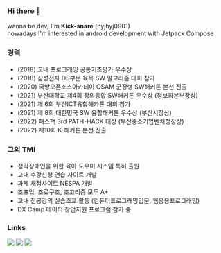 ### Hi there 👋 
wanna be dev, I'm **Kick-snare** (hyjhyj0901)  
nowadays I'm interested in android development with Jetpack Compose


### 경력
- (2018) 교내 프로그래밍 공통기초평가 우수상
- (2018) 삼성전자 DS부문 육목 SW 알고리즘 대회 참가
- (2020) 국방오픈소스아카데이 OSAM 군장병 SW해커톤 본선 진출
- (2021) 부산대학교 제4회 창의융합 SW해커톤 우수상 (정보화본부장상)
- (2021) 제 6회 부산ICT융합해카톤 대회 참가
- (2021) 제 8회 대한민국 SW 융합해커톤 우수상 (부산시장상)
- (2022) 패스핵 3rd PATH-HACK 대상 (부산중소기업벤처청장상)
- (2022) 제10회 K-해커톤 본선 진출

### 그외 TMI
- 청각장애인을 위한 육아 도우미 시스템 특허 출원
- 교내 수강신청 연습 사이트 개발
- 과제 채점사이트 NESPA 개발
- 조프입, 조료구조, 조고리즘 모두 A+
- 교내 전공강의 실습조교 활동 (컴퓨터프로그래밍입문, 웹응용프로그래밍)
- DX Camp 데이터 창업지원 프로그램 참가 중


### Links
<p align="center">
  
<a href="https://www.instagram.com/h_uz99/">![](https://img.shields.io/badge/Instagram-D31C46?style=flat-square&logo=Instagram&logoColor=white)</a>
<a href="https://uzun.dev">![](https://img.shields.io/badge/uzun.dev-000000?style=flat-square&logo=Storyblok&logoColor=white)</a>
<a href="https://solved.ac/profile/kick_snare">[![](http://mazassumnida.wtf/api/mini/generate_badge?boj=kick_snare)](https://solved.ac/kick_snare)</a>

</p>

